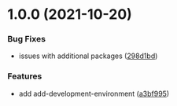 # 1.0.0 (2021-10-20)


### Bug Fixes

* issues with additional packages ([298d1bd](https://github.com/datashield/docker-jupyter-rstudio-base/commit/298d1bdeb22aa84235924685017768cf9f67420b))


### Features

* add add-development-environment ([a3bf995](https://github.com/datashield/docker-jupyter-rstudio-base/commit/a3bf99508ed6aa5085c274e830513bf8689e0b43))
